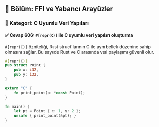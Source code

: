 ## 📘 Bölüm: FFI ve Yabancı Arayüzler  
### 🔹 Kategori: C Uyumlu Veri Yapıları  
#### ✅ Cevap 606: `#[repr(C)]` ile C uyumlu veri yapıları oluşturma

`#[repr(C)]` özniteliği, Rust struct'larının C ile aynı bellek düzenine sahip olmasını sağlar. Bu sayede Rust ve C arasında veri paylaşımı güvenli olur.

```rust
#[repr(C)]
pub struct Point {
    pub x: i32,
    pub y: i32,
}

extern "C" {
    fn print_point(p: *const Point);
}

fn main() {
    let pt = Point { x: 1, y: 2 };
    unsafe { print_point(&pt); }
}
```
